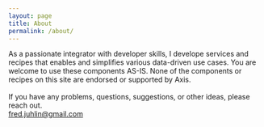 ```yaml
---
layout: page
title: About
permalink: /about/
---
```

As a passionate integrator with developer skills, I develope services and recipes that enables and simplifies various data-driven use cases.  You are welcome to use these components AS-IS.  None of the components or recipes on this site are endorsed or supported by Axis.
&nbsp;\
&nbsp;\
If you have any problems, questions, suggestions, or other ideas, please reach out.  
fred.juhlin@gmail.com


 
